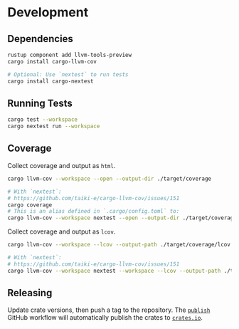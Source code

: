# Development

## Dependencies

```bash
rustup component add llvm-tools-preview
cargo install cargo-llvm-cov

# Optional: Use `nextest` to run tests
cargo install cargo-nextest
```


## Running Tests

```bash
cargo test --workspace
cargo nextest run --workspace
```


## Coverage

Collect coverage and output as `html`.

```bash
cargo llvm-cov --workspace --open --output-dir ./target/coverage

# With `nextest`:
# https://github.com/taiki-e/cargo-llvm-cov/issues/151
cargo coverage
# This is an alias defined in `.cargo/config.toml` to:
cargo llvm-cov --workspace nextest --open --output-dir ./target/coverage --workspace
```

Collect coverage and output as `lcov`.

```bash
cargo llvm-cov --workspace --lcov --output-path ./target/coverage/lcov.info

# With `nextest`:
# https://github.com/taiki-e/cargo-llvm-cov/issues/151
cargo llvm-cov --workspace nextest --workspace --lcov --output-path ./target/coverage/lcov.info
```


## Releasing

Update crate versions, then push a tag to the repository. The [`publish`] GitHub workflow will automatically publish the crates to [`crates.io`].

[`publish`]: https://github.com/azriel91/peace/actions/workflows/publish.yml
[`crates.io`]:https://crates.io/
